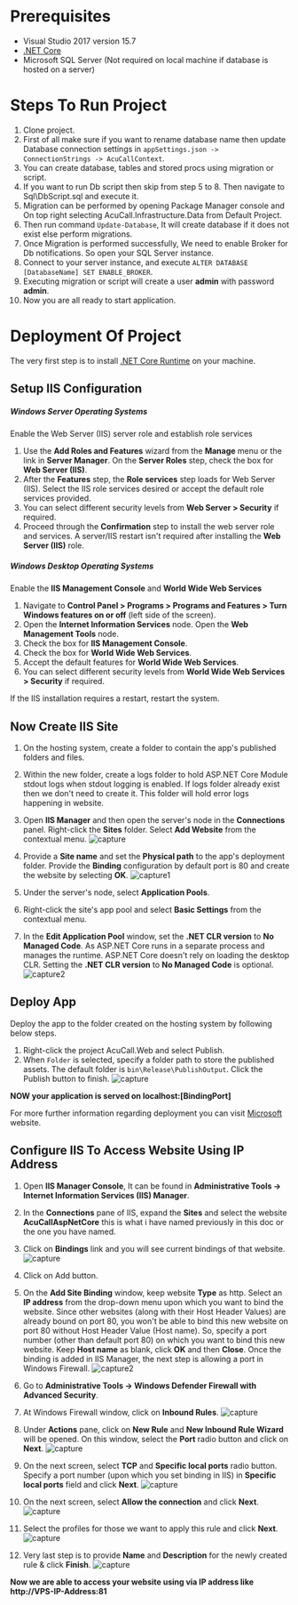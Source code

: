# Prerequisites
- Visual Studio 2017 version 15.7
- [.NET Core](https://www.microsoft.com/net/download)
- Microsoft SQL Server (Not required on local machine if database is hosted on a server)

# Steps To Run Project
1. Clone project.
2. First of all make sure if you want to rename database name then update Database connection settings in `appSettings.json -> ConnectionStrings -> AcuCallContext`.
3. You can create database, tables and stored procs using migration or script.
4. If you want to run Db script then skip from step 5 to 8. Then navigate to Sql\DbScript.sql and execute it.
5. Migration can be performed by opening Package Manager console and On top right selecting AcuCall.Infrastructure.Data from Default Project.
6. Then run command `Update-Database`, It will create database if it does not exist else perform migrations.
7. Once Migration is performed successfully, We need to enable Broker for Db notifications. So open your SQL Server instance.
8. Connect to your server instance, and execute `ALTER DATABASE [DatabaseName] SET ENABLE_BROKER`.
9. Executing migration or script will create a user **admin** with password **admin**.
10. Now you are all ready to start application.


# Deployment Of Project
The very first step is to install [.NET Core Runtime](https://www.microsoft.com/net/download/thank-you/dotnet-runtime-2.0.9-windows-hosting-bundle-installer) on your machine.

## Setup IIS Configuration

##### Windows Server Operating Systems
Enable the Web Server (IIS) server role and establish role services

1. Use the **Add Roles and Features** wizard from the **Manage** menu or the link in **Server Manager**. On the **Server Roles** step, check the box for **Web Server (IIS)**.
2. After the **Features** step, the **Role services** step loads for Web Server (IIS). Select the IIS role services desired or accept the default role services provided.
3. You can select different security levels from **Web Server > Security** if required.
4. Proceed through the **Confirmation** step to install the web server role and services. A server/IIS restart isn't required after installing the **Web Server (IIS)** role.

##### Windows Desktop Operating Systems
Enable the **IIS Management Console** and **World Wide Web Services**

1. Navigate to **Control Panel > Programs > Programs and Features > Turn Windows features on or off** (left side of the screen).
2. Open the **Internet Information Services** node. Open the **Web Management Tools** node.
3. Check the box for **IIS Management Console**.
4. Check the box for **World Wide Web Services**.
5. Accept the default features for **World Wide Web Services**.
6. You can select different security levels from **World Wide Web Services > Security** if required.

If the IIS installation requires a restart, restart the system.

## Now Create IIS Site
1. On the hosting system, create a folder to contain the app's published folders and files.
2. Within the new folder, create a logs folder to hold ASP.NET Core Module stdout logs when stdout logging is enabled. If logs folder already exist then we don't need to create it. This folder will hold error logs happening in website.
3. Open **IIS Manager** and then open the server's node in the **Connections** panel. Right-click the **Sites** folder. Select **Add Website** from the contextual menu.
![capture](https://user-images.githubusercontent.com/8514899/44599608-54b5f280-a7f0-11e8-8529-41bed62f4425.PNG)

4. Provide a **Site name** and set the **Physical path** to the app's deployment folder. Provide the **Binding** configuration by default port is 80 and create the website by selecting **OK**.
![capture1](https://user-images.githubusercontent.com/8514899/44599766-ca21c300-a7f0-11e8-9900-80993441bbb0.PNG)

5. Under the server's node, select **Application Pools**.
6. Right-click the site's app pool and select **Basic Settings** from the contextual menu.
7. In the **Edit Application Pool** window, set the **.NET CLR version** to **No Managed Code**. As ASP.NET Core runs in a separate process and manages the runtime. ASP.NET Core doesn't rely on loading the desktop CLR. Setting the **.NET CLR version** to **No Managed Code** is optional.
![capture2](https://user-images.githubusercontent.com/8514899/44599791-dad23900-a7f0-11e8-9e3a-26d39f0709bf.PNG)

## Deploy App
Deploy the app to the folder created on the hosting system by following below steps.

1. Right-click the project AcuCall.Web and select Publish.
2. When `Folder` is selected, specify a folder path to store the published assets. The default folder is `bin\Release\PublishOutput`. Click the Publish button to finish.
![capture](https://user-images.githubusercontent.com/8514899/44598215-b162de80-a7eb-11e8-9a91-0add87e88060.PNG)


**NOW your application is served on localhost:[BindingPort]**

For more further information regarding deployment you can visit [Microsoft](https://docs.microsoft.com/en-gb/aspnet/core/host-and-deploy/iis/index?tabs=aspnetcore2x&view=aspnetcore-2.1) website. 


## Configure IIS To Access Website Using IP Address
1. Open **IIS Manager Console**, It can be found in **Administrative Tools -> Internet Information Services (IIS) Manager**.
2. In the **Connections** pane of IIS, expand the **Sites** and select the website **AcuCallAspNetCore** this is what i have named previously in this doc or the one you have named.
3. Click on **Bindings** link and you will see current bindings of that website.
![capture](https://user-images.githubusercontent.com/8514899/44600957-69948500-a7f4-11e8-904f-c0479c7a31ae.PNG)

4. Click on Add button.
5. On the **Add Site Binding** window, keep website **Type** as http. Select an **IP address** from the drop-down menu upon which you want to bind the website. Since other websites (along with their Host Header Values) are already bound on port 80, you won't be able to bind this new website on port 80 without Host Header Value (Host name). So, specify a port number (other than default port 80) on which you want to bind this new website. Keep **Host name** as blank, click **OK** and then **Close**. Once the binding is added in IIS Manager, the next step is allowing a port in Windows Firewall.
![capture2](https://user-images.githubusercontent.com/8514899/44601046-b4160180-a7f4-11e8-9c1f-47f2434b5052.PNG)
6. Go to **Administrative Tools -> Windows Defender Firewall with Advanced Security**.
7. At Windows Firewall window, click on **Inbound Rules**.
![capture](https://user-images.githubusercontent.com/8514899/44601514-26d3ac80-a7f6-11e8-8a90-8467314639b4.PNG)
8. Under **Actions** pane, click on **New Rule** and **New Inbound Rule Wizard** will be opened. On this window, select the **Port** radio button and click on **Next**.
![capture](https://user-images.githubusercontent.com/8514899/44601650-977ac900-a7f6-11e8-9c1f-405395b9fe6d.PNG)
9. On the next screen, select **TCP** and **Specific local ports** radio button. Specify a port number (upon which you set binding in IIS) in **Specific local ports** field and click **Next**.
![capture](https://user-images.githubusercontent.com/8514899/44601727-ddd02800-a7f6-11e8-91b8-b16dc25d9369.PNG)
10. On the next screen, select **Allow the connection** and click **Next**.
![capture](https://user-images.githubusercontent.com/8514899/44601877-4fa87180-a7f7-11e8-9dd2-61e76b736e5c.PNG)
11. Select the profiles for those we want to apply this rule and click **Next**.
![capture](https://user-images.githubusercontent.com/8514899/44601962-8a120e80-a7f7-11e8-8ef6-c9b15f25f4fb.PNG)
12. Very last step is to provide **Name** and **Description** for the newly created rule & click **Finish**.
![capture](https://user-images.githubusercontent.com/8514899/44602038-c2b1e800-a7f7-11e8-9a41-94bff90f44af.PNG)

**Now we are able to access your website using via IP address like http://VPS-IP-Address:81**


